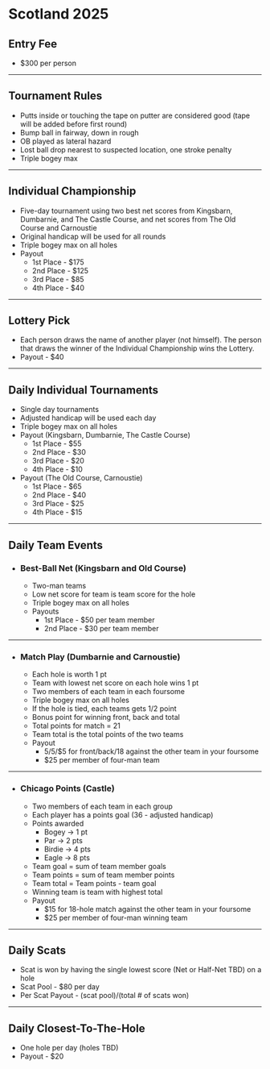 # Scotland 2025

## Entry Fee
- $300 per person

---

## Tournament Rules
- Putts inside or touching the tape on putter are considered good  (tape will be added before first round)
- Bump ball in fairway, down in rough
- OB played as lateral hazard
- Lost ball drop nearest to suspected location, one stroke penalty
- Triple bogey max

---

## Individual Championship
- Five-day tournament using two best net scores from Kingsbarn, Dumbarnie, and The Castle Course, and net scores from The Old Course and Carnoustie
- Original handicap will be used for all rounds
- Triple bogey max on all holes
- Payout
  - 1st Place - $175
  - 2nd Place - $125
  - 3rd Place - $85
  - 4th Place - $40

---

## Lottery Pick
- Each person draws the name of another player (not himself). The person that draws the winner of the Individual Championship wins the Lottery.
- Payout - $40

---

## Daily Individual Tournaments
- Single day tournaments
- Adjusted handicap will be used each day
- Triple bogey max on all holes
- Payout (Kingsbarn, Dumbarnie, The Castle Course)
  - 1st Place - $55
  - 2nd Place - $30
  - 3rd Place - $20
  - 4th Place - $10
- Payout (The Old Course, Carnoustie)
  - 1st Place - $65
  - 2nd Place - $40
  - 3rd Place - $25
  - 4th Place - $15

---

## Daily Team Events

- ### Best-Ball Net (Kingsbarn and Old Course)
  - Two-man teams
  - Low net score for team is team score for the hole
  - Triple bogey max on all holes
  - Payouts
    - 1st Place - $50 per team member
    - 2nd Place - $30 per team member

---

- ### Match Play (Dumbarnie and Carnoustie)
  - Each hole is worth 1 pt
  - Team with lowest net score on each hole wins 1 pt
  - Two members of each team in each foursome
  - Triple bogey max on all holes
  - If the hole is tied, each teams gets 1/2 point 
  - Bonus point for winning front, back and total
  - Total points for match = 21
  - Team total is the total points of the two teams
  - Payout
    - $5/$5/$5 for front/back/18 against the other team in your foursome
    - $25 per member of four-man team

---

- ### Chicago Points (Castle)
  - Two members of each team in each group
  - Each player has a points goal (36 - adjusted handicap)
  - Points awarded
    - Bogey -> 1 pt
    - Par -> 2 pts
    - Birdie -> 4 pts
    - Eagle -> 8 pts
  - Team goal = sum of team member goals
  - Team points = sum of team member points
  - Team total = Team points - team goal
  - Winning team is team with highest total
  - Payout
    - $15 for 18-hole match against the other team in your foursome
    - $25 per member of four-man winning team

---

## Daily Scats
- Scat is won by having the single lowest score (Net or Half-Net TBD) on a hole
- Scat Pool - $80 per day
- Per Scat Payout - (scat pool)/(total # of scats won)

---

## Daily Closest-To-The-Hole
- One hole per day (holes TBD)
- Payout - $20


<!---
Handicap Adjustments
Handicaps will be adjusted each day, and the adjusted handicaps will be used for Daily Individual tournaments, Daily Team events, and Daily Scats. Adjusted handicaps will not be used for the five-day individual championship.
Adjusted Net (grading on the curve): The calculation of the adjusted handicap will be based on an adjusted net score for each round. The adjusted net score is the (net score) � (median net score for that round). For example, if the median net score for Day 1 is +2.  A net score of -1 would be adjusted to -3, a net score of +2 would be adjusted to zero, and a net score of +4 would be adjusted to +2.
- Day 1  
o Use original handicap
- Day 2 
o Adjustment = (Day 1 AdjNet)/ 4, rounded to nearest �. Note: Maximum adjustment is plus or minus 0.5
o Adjusted Handicap = Original handicap + adjustment
- Day 3
o Adjustment = Lowest of (Day 1 AdjNet, Day 2 AdjNet) / 4, rounded to nearest �. Note: Maximum adjustment is plus or minus 1
o Adjusted Handicap = Original handicap + adjustment
- Day 4
o Adjustment = Two Lowest (Day 1 AdjNet, Day 2 AdjNet, Day 3 AdjNet) / 4, rounded to nearest �. Note: Maximum adjustment is plus or minus 2
o Adjusted Handicap = Original handicap + adjustment
- Day 5
o Adjustment = Three Lowest (Day 1 AdjNet, Day 2 AdjNet, Day 3 AdjNet, Day 4 AdjNet) / 4, rounded to nearest �. Note: Maximum adjustment is plus or minus 3
o Adjusted Handicap = Original handicap + adjustment

--->
